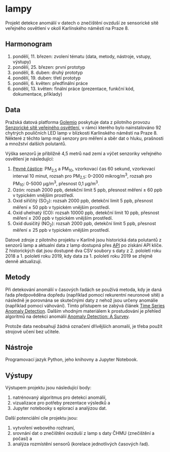 # lampy

Projekt detekce anomálií v datech o znečištění ovzduší ze sensorické sítě veřejného osvětlení v okolí Karlínského náměstí na Praze 8.

## Harmonogram

1. pondělí, 11. březen: zvolení tématu (data, metody, nástroje, vstupy, výstupy)
2. pondělí, 25. březen: první prototyp
3. pondělí, 8. duben: druhý prototyp
4. pondělí, 19. duben: třetí prototyp
5. pondělí, 6. květen: předfinální práce
6. pondělí, 13. květen: finální práce (prezentace, funkční kód, dokumentace, příklady)

## Data

Pražská datová platforma [Golemio](https://golemio.cz/) poskytuje data z pilotního provozu [Senzorické sítě veřejného osvětlení](https://golemio.cz/cs/node/622), v rámci kterého bylo nainstalováno 92 chytrých pouličních LED lamp v blízkosti Karlínského náměstí na Praze 8. Některé z těchto lamp mají senzory pro měření a sběr dat o hluku, prašnosti a množství dalších polutantů.

Výška senzorů je přibližně 4,5 metrů nad zemí a výčet senzoriky veřejného osvětlení je následující:

1. [Pevné částice](https://cs.wikipedia.org/wiki/Pevn%C3%A9_%C4%8D%C3%A1stice): PM<sub>2,5</sub> a PM<sub>10</sub>, vzorkovací čas 60 sekund, vzorkovací interval 10 minut, rozsah pro PM<sub>2,5</sub>: 0–2000 mikrog/m<sup>3</sup>, rozsah pro PM<sub>10</sub>: 0-5000 µg/m<sup>3</sup>, přesnost 0,1 µg/m<sup>3</sup>.
2. Ozón: rozsah 2000 ppb, detekční limit 5 ppb, přesnost měření ± 60 ppb v typickém vnějším prostředí.
3. Oxid siřičitý (SO<sub>2</sub>): rozsah 2000 ppb, detekční limit 5 ppb, přesnost měření ± 50 ppb v typickém vnějším prostředí.
4. Oxid uhelnatý (CO): rozsah 10000 ppb, detekční limit 10 ppb, přesnost měření ± 200 ppb v typickém vnějším prostředí.
5. Oxid dusičitý (NO<sub>2</sub>): rozsah 2000 ppb, detekční limit 5 ppb, přesnost měření ± 25 ppb v typickém vnějším prostředí.

Datové zdroje z pilotního projektu v Karlíně jsou historická data polutantů z senzorů lamp a aktualní data z lamp dostupná přes [API](https://golemio.docs.apiary.io/#reference/0/lampy-v-karline/aktualni-senzoricka-data-z-lamp) po získání API klíče. Z historických dat jsou dostupné dva CSV soubory s daty z 2. pololetí roku 2018 a 1. pololetí roku 2019, kdy data za 1. pololetí roku 2019 se zřejmě denně aktualizují.

## Metody

Při detekování anomálií v časových řadách se používá metoda, kdy je daná řada předpověděna dopředu (například pomocí rekurentní neuronové sítě) a následně je porovnána se skutečnými daty z nehož jsou určeny anomálie (například pomocí váhování). Tímto přístupem se zabývá článek [Time Series Anomaly Detection](https://static.googleusercontent.com/media/research.google.com/cs//pubs/archive/dfd834facc9460163438b94d53b36f51bb5ea952.pdf). Dalším vhodným materiálem k prostudování je přehled algoritmů na detekci anomálií [Anomaly Detection: A Survey](http://cucis.ece.northwestern.edu/projects/DMS/publications/AnomalyDetection.pdf).

Protože data neobsahují žádná označení dřívějších anomalií, je třeba použít strojové učení bez učitele.

## Nástroje

Programovací jazyk Python, jeho knihovny a Jupyter Notebook.

## Výstupy

Výstupem projektu jsou následující body:

1. natrénovaný algoritmus pro detekci anomálií,
2. vizualizace pro potřeby prezentace výsledků a
3. Jupyter notebooky s eplorací a analýzou dat.

Další potenciální cíle projektu jsou:

1. vytvoření webového rozhraní,
2. srovnání dat o znečištění ovzduší z lamp s daty ČHMU (znečištění a počasí) a
3. analýza rozmístění sensorů (korelace jednotlivých časových řad).

